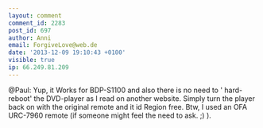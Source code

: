 ```yaml
---
layout: comment
comment_id: 2283
post_id: 697
author: Anni
email: ForgiveLove@web.de
date: '2013-12-09 19:10:43 +0100'
visible: true
ip: 66.249.81.209
---
```

@Paul: Yup, it Works for BDP-S1100 and also there is no need to ' hard-reboot' the DVD-player as I read on another website. Simply turn the player back on with the original remote and it id Region free.
 Btw, I used an OFA URC-7960 remote (if someone might feel the need to ask. ;) ).

